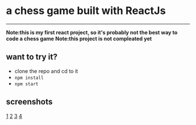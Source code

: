 # a chess game built with ReactJs
---
**Note:this is my first react project, so it's probably not the best way to code a chess game**
**Note:this project is not compleated yet**

## want to try it?
- clone the repo and cd to it
- `npm install`
- `npm start`

## screenshots
[1](./public/screenshots/screenshot_20220822_175911.png)
[2](./public/screenshots/screenshot_20220822_180330.png)
[3](./public/screenshots/screenshot_20220822_180356.png)
[4](./public/screenshots/screenshot_20220822_180459.png)
